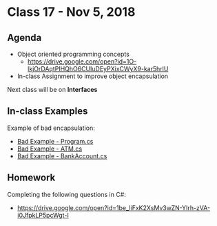 # Class 17 - Nov 5, 2018

## Agenda

* Object oriented programming concepts
  * https://drive.google.com/open?id=1O-lkjOrDAqtPIHQhO6CUIuDEyPXixCWyX9-kar5hrlU
* In-class Assignment to improve object encapsulation

Next class will be on **Interfaces**

## In-class Examples

Example of bad encapsulation:
* [Bad Example - Program.cs](BadExample/BadExample/Program.cs)
* [Bad Example - ATM.cs](BadExample/BadExample/ATM.java)
* [Bad Example - BankAccount.cs](BadExample/BadExample/BankAccount.java)

## Homework

Completing the following questions in C#:
* https://drive.google.com/open?id=1be_IiFxK2XsMv3wZN-YIrh-zVA-i0JfpkLP5pcWgt-I